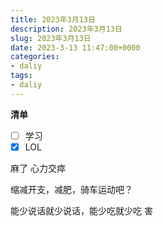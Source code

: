 ```yaml
---
title: 2023年3月13日
description: 2023年3月13日
slug: 2023年3月13日
date: 2023-3-13 11:47:00+0000
categories:
- daliy
tags:
- daliy
---
```


**清单**
- [ ] 学习 
- [x] LOL

麻了 心力交瘁

缩减开支，减肥，骑车运动吧？

能少说话就少说话，能少吃就少吃 害






